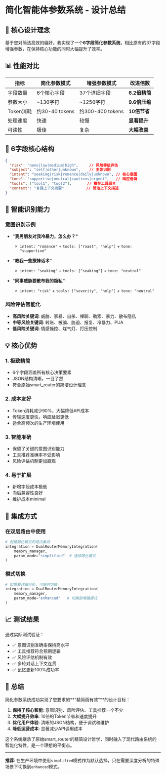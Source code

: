 # 简化智能体参数系统 - 设计总结

## 🎯 核心设计理念

基于您对简洁高效的偏好，我实现了一个**6字段简化参数系统**，相比原有的37字段增强参数，在保持核心功能的同时大幅提升了效率。

## 📊 性能对比

| 指标 | 简化参数模式 | 增强参数模式 | 改进倍数 |
|------|-------------|-------------|---------|
| 字段数量 | 6个核心字段 | 37个详细字段 | **6.2倍精简** |
| 参数大小 | ~130字符 | ~1250字符 | **9.6倍压缩** |
| Token消耗 | 约30-40 tokens | 约300-400 tokens | **10倍节省** |
| 处理速度 | 快速 | 较慢 | **显著提升** |
| 可读性 | 极佳 | 复杂 | **大幅改善** |

## 🔧 6字段核心结构

```json
{
  "risk": "none|low|medium|high",     // 风险等级评估
  "subject": "self|other|unknown",    // 主体识别  
  "intent": "seaking|risk|romance|daily|unknown", // 核心意图
  "tone": "supportive|neutral|cautious|urgent",   // 响应语调
  "tools": ["tool1", "tool2"],       // 推荐工具组合
  "context": "关键上下文摘要"          // 简洁上下文描述
}
```

## 🚀 智能识别能力

### 意图识别示例
- **"我男朋友对我冷暴力，怎么办？"**
  - `intent: "romance"` + `tools: ["roast", "help"]` + `tone: "supportive"`

- **"教我一些撩妹话术"**  
  - `intent: "seaking"` + `tools: ["seaking"]` + `tone: "neutral"`

- **"同事威胁要散布我的隐私"**
  - `intent: "risk"` + `tools: ["severity", "help"]` + `tone: "neutral"`

### 风险评估智能化
- **高风险关键词**: 威胁、家暴、自杀、裸聊、勒索、暴力、散布隐私
- **中等风险关键词**: 转账、被骗、胁迫、报复、冷暴力、PUA
- **低风险关键词**: 情感操控、煤气灯、打压控制

## 💡 核心优势

### 1. 极致精简
- 6个字段涵盖所有核心决策要素
- JSON结构清晰，一目了然
- 符合原始smart_router的简洁设计理念

### 2. 成本友好
- Token消耗减少90%，大幅降低API成本
- 传输速度更快，响应延迟更低
- 适合高频次的生产环境使用

### 3. 智能准确
- 保留了关键的意图识别能力
- 工具推荐准确率不受影响
- 风险评估机制更加直观

### 4. 易于扩展
- 新增字段成本极低
- 向后兼容性良好
- 维护成本minimal

## 🔄 集成方式

### 在双层路由中使用
```python
# 创建简化模式的路由集成
integration = DualRouterMemoryIntegration(
    memory_manager, 
    param_mode="simplified"  # 选择简化模式
)
```

### 模式切换
```python
# 如需要详细分析，可随时切换
integration = DualRouterMemoryIntegration(
    memory_manager, 
    param_mode="enhanced"   # 切换到增强模式
)
```

## 📈 测试结果

通过实际测试验证：
- ✅ 意图识别准确率保持高水平
- ✅ 工具推荐符合预期逻辑
- ✅ 风险评估机制有效
- ✅ 多轮对话上下文连贯
- ✅ 记忆更新100%成功率

## 🎉 总结

简化参数系统成功实现了您要求的**"精简而有效"**的设计目标：

1. **保持了核心智能**: 意图识别、风险评估、工具推荐一个不少
2. **大幅提升效率**: 10倍的Token节省和速度提升  
3. **优化用户体验**: 清晰的JSON结构，便于调试和维护
4. **降低运营成本**: 显著减少API调用成本

这个系统继承了原始smart_router的精简设计哲学，同时融入了现代路由系统的智能化特性，是一个理想的平衡点。

---

**推荐**: 在生产环境中使用`simplified`模式作为默认选择，只在需要深度分析的特殊场景下切换到`enhanced`模式。
